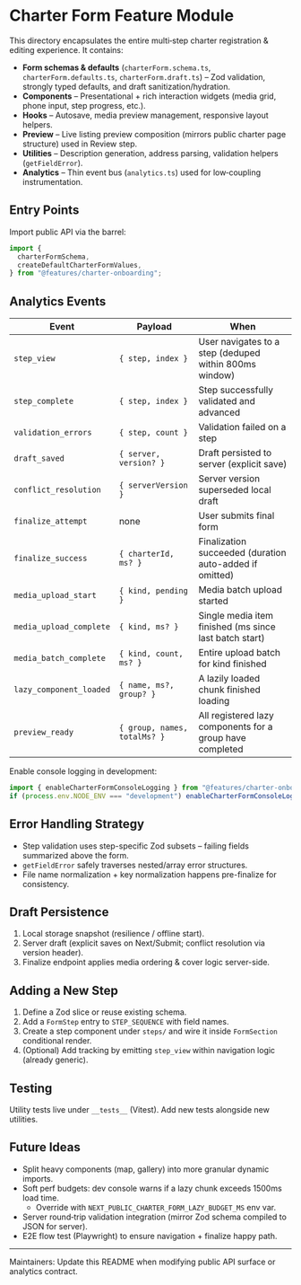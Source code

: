 # Charter Form Feature Module

This directory encapsulates the entire multi‑step charter registration & editing experience. It contains:

- **Form schemas & defaults** (`charterForm.schema.ts`, `charterForm.defaults.ts`, `charterForm.draft.ts`) – Zod validation, strongly typed defaults, and draft sanitization/hydration.
- **Components** – Presentational + rich interaction widgets (media grid, phone input, step progress, etc.).
- **Hooks** – Autosave, media preview management, responsive layout helpers.
- **Preview** – Live listing preview composition (mirrors public charter page structure) used in Review step.
- **Utilities** – Description generation, address parsing, validation helpers (`getFieldError`).
- **Analytics** – Thin event bus (`analytics.ts`) used for low‑coupling instrumentation.

## Entry Points

Import public API via the barrel:

```ts
import {
  charterFormSchema,
  createDefaultCharterFormValues,
} from "@features/charter-onboarding";
```

## Analytics Events

| Event                   | Payload                      | When                                                      |
| ----------------------- | ---------------------------- | --------------------------------------------------------- |
| `step_view`             | `{ step, index }`            | User navigates to a step (deduped within 800ms window)    |
| `step_complete`         | `{ step, index }`            | Step successfully validated and advanced                  |
| `validation_errors`     | `{ step, count }`            | Validation failed on a step                               |
| `draft_saved`           | `{ server, version? }`       | Draft persisted to server (explicit save)                 |
| `conflict_resolution`   | `{ serverVersion }`          | Server version superseded local draft                     |
| `finalize_attempt`      | none                         | User submits final form                                   |
| `finalize_success`      | `{ charterId, ms? }`         | Finalization succeeded (duration auto-added if omitted)   |
| `media_upload_start`    | `{ kind, pending }`          | Media batch upload started                                |
| `media_upload_complete` | `{ kind, ms? }`              | Single media item finished (ms since last batch start)    |
| `media_batch_complete`  | `{ kind, count, ms? }`       | Entire upload batch for kind finished                     |
| `lazy_component_loaded` | `{ name, ms?, group? }`      | A lazily loaded chunk finished loading                    |
| `preview_ready`         | `{ group, names, totalMs? }` | All registered lazy components for a group have completed |

Enable console logging in development:

```ts
import { enableCharterFormConsoleLogging } from "@features/charter-onboarding/analytics";
if (process.env.NODE_ENV === "development") enableCharterFormConsoleLogging();
```

## Error Handling Strategy

- Step validation uses step-specific Zod subsets – failing fields summarized above the form.
- `getFieldError` safely traverses nested/array error structures.
- File name normalization + key normalization happens pre-finalize for consistency.

## Draft Persistence

1. Local storage snapshot (resilience / offline start).
2. Server draft (explicit saves on Next/Submit; conflict resolution via version header).
3. Finalize endpoint applies media ordering & cover logic server-side.

## Adding a New Step

1. Define a Zod slice or reuse existing schema.
2. Add a `FormStep` entry to `STEP_SEQUENCE` with field names.
3. Create a step component under `steps/` and wire it inside `FormSection` conditional render.
4. (Optional) Add tracking by emitting `step_view` within navigation logic (already generic).

## Testing

Utility tests live under `__tests__` (Vitest). Add new tests alongside new utilities.

## Future Ideas

- Split heavy components (map, gallery) into more granular dynamic imports.
- Soft perf budgets: dev console warns if a lazy chunk exceeds 1500ms load time.
  - Override with `NEXT_PUBLIC_CHARTER_FORM_LAZY_BUDGET_MS` env var.
- Server round‑trip validation integration (mirror Zod schema compiled to JSON for server).
- E2E flow test (Playwright) to ensure navigation + finalize happy path.

---

Maintainers: Update this README when modifying public API surface or analytics contract.
